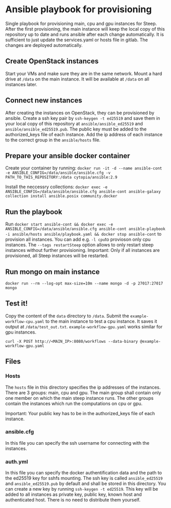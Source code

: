 # Ansible playbook for provisioning

Single playbook for provisioning main, cpu and gpu instances for Steep. After the first provisioning, the main instance will keep the local copy of this repository up to date and runs ansible after each change automatically. It is sufficient to just update the services.yaml or hosts file in gitlab. The changes are deployed automatically.

## Create OpenStack instances
Start your VMs and make sure they are in the same network. Mount a hard drive at `/data` on the main instance. It will be available at `/data` on all instances later.

## Connect new instances
After creating the instances on OpenStack, they can be provisioned by ansible. Create a ssh key pair by `ssh-keygen -t ed25519` and save them in your local copy of this repository at `ansible/ansible_ed25519` and `ansible/ansible_ed25519.pub`. The public key must be added to the authorized_keys file of each instance. Add the ip address of each instance to the correct group in the `ansible/hosts` file.

## Prepare your ansible docker container
Create your container by running:
`docker run -it -d --name ansible-cont -e ANSIBLE_CONFIG=/data/ansible/ansible.cfg -v PATH_TO_THIS_REPOSITORY:/data cytopia/ansible:2.9`

Install the neccessry collections:
`docker exec -e ANSIBLE_CONFIG=/data/ansible/ansible.cfg ansible-cont ansible-galaxy collection install ansible.posix community.docker`

## Run the playbook
Run `docker start ansible-cont && docker exec -e ANSIBLE_CONFIG=/data/ansible/ansible.cfg ansible-cont ansible-playbook -i ansible/hosts ansible/playbook.yaml && docker stop ansible-cont` to provision all instances. You can add e.g. `-l cpu`to provioson only cpu instances. The `--tags restartSteep` option allows to only restart steep instances without further provisioning. Important: Only if all instances are provisioned, all Steep instances will be restarted.

## Run mongo on main instance
`docker run --rm --log-opt max-size=10m --name mongo -d -p 27017:27017 mongo`

## Test it!
Copy the content of the `data` directory to `/data`. Submit the `example-workflow-cpu.yaml` to the main instance to test a cpu instance. It saves it output at `/data/test_out.txt`. `example-workflow-gpu.yaml` works similar for gpu instances.

`curl -X POST http://<MAIN_IP>:8080/workflows --data-binary @example-workflow-gpu.yaml`

## Files
### Hosts
The `hosts` file in this directory specifies the ip addresses of the instances. There are 3 groups: main, cpu and gpu. The main group shall contain only one member on which the main steep instance runs. The other groups contain the instances which run the computations on cpu or gpu.

Important: Your public key has to be in the authorized_keys file of each instance.

### ansible.cfg
In this file you can specify the ssh username for connecting with the instances.

### auth.yml
In this file you can specify the docker authentification data and the path to the ed25519 key for sshfs mounting. The ssh key is called `ansible_ed25519` and `ansible_ed25519.pub` by default and shall be stored in this directory. You can create a new key by running `ssh-keygen -t ed25519`. This key will be added to all instances as private key, public key, known host and authenticated host. There is no need to distribute them yourself.


